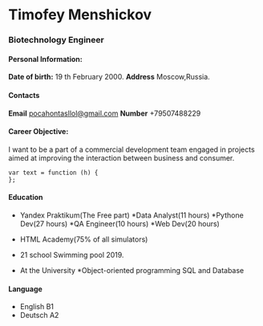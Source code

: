 # Timofey Menshickov

### Biotechnology Engineer

#### Personal Information:

**Date of birth:** 19 th February 2000.
**Address** Moscow,Russia.

#### Contacts

**Email** pocahontasllol@gmail.com
**Number** +79507488229

#### Career Objective: 

 I want to be a part of a commercial development team engaged in projects aimed at improving the interaction between business and consumer.

``` 
var text = function (h) {
}; 
```


#### Education

* Yandex Praktikum(The Free part)
    *Data Analyst(11 hours)
    *Pythone Dev(27 hours)
    *QA Engineer(10 hours)
    *Web Dev(20 hours)
* HTML Academy(75% of all simulators)

* 21 school Swimming pool 2019.

* At the University
    *Object-oriented programming
    SQL and Database

#### Language

* English B1
* Deutsch A2